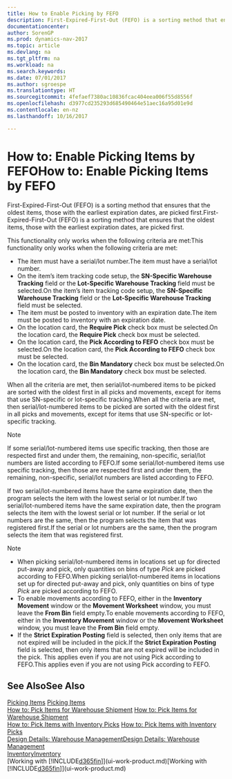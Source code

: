```yaml
---
title: How to Enable Picking by FEFO
description: First-Expired-First-Out (FEFO) is a sorting method that ensures that the oldest items, those with the earliest expiration dates, are picked first.
documentationcenter: 
author: SorenGP
ms.prod: dynamics-nav-2017
ms.topic: article
ms.devlang: na
ms.tgt_pltfrm: na
ms.workload: na
ms.search.keywords: 
ms.date: 07/01/2017
ms.author: sgroespe
ms.translationtype: HT
ms.sourcegitcommit: 4fefaef7380ac10836fcac404eea006f55d8556f
ms.openlocfilehash: d3977cd235293d685490464e51aec16a95d01e9d
ms.contentlocale: en-nz
ms.lasthandoff: 10/16/2017

---
```

# <a name="how-to-enable-picking-items-by-fefo"></a><span data-ttu-id="68fc4-103">How to: Enable Picking Items by FEFO</span><span class="sxs-lookup"><span data-stu-id="68fc4-103">How to: Enable Picking Items by FEFO</span></span>
<span data-ttu-id="68fc4-104">First-Expired-First-Out (FEFO) is a sorting method that ensures that the oldest items, those with the earliest expiration dates, are picked first.</span><span class="sxs-lookup"><span data-stu-id="68fc4-104">First-Expired-First-Out (FEFO) is a sorting method that ensures that the oldest items, those with the earliest expiration dates, are picked first.</span></span>  

 <span data-ttu-id="68fc4-105">This functionality only works when the following criteria are met:</span><span class="sxs-lookup"><span data-stu-id="68fc4-105">This functionality only works when the following criteria are met:</span></span>  

-   <span data-ttu-id="68fc4-106">The item must have a serial/lot number.</span><span class="sxs-lookup"><span data-stu-id="68fc4-106">The item must have a serial/lot number.</span></span>  
-   <span data-ttu-id="68fc4-107">On the item’s item tracking code setup, the **SN-Specific Warehouse Tracking** field or the **Lot-Specific Warehouse Tracking** field must be selected.</span><span class="sxs-lookup"><span data-stu-id="68fc4-107">On the item’s item tracking code setup, the **SN-Specific Warehouse Tracking** field or the **Lot-Specific Warehouse Tracking** field must be selected.</span></span>  
-   <span data-ttu-id="68fc4-108">The item must be posted to inventory with an expiration date.</span><span class="sxs-lookup"><span data-stu-id="68fc4-108">The item must be posted to inventory with an expiration date.</span></span>  
-   <span data-ttu-id="68fc4-109">On the location card, the **Require Pick** check box must be selected.</span><span class="sxs-lookup"><span data-stu-id="68fc4-109">On the location card, the **Require Pick** check box must be selected.</span></span>  
-   <span data-ttu-id="68fc4-110">On the location card, the **Pick According to FEFO** check box must be selected.</span><span class="sxs-lookup"><span data-stu-id="68fc4-110">On the location card, the **Pick According to FEFO** check box must be selected.</span></span>  
-   <span data-ttu-id="68fc4-111">On the location card, the **Bin Mandatory** check box must be selected.</span><span class="sxs-lookup"><span data-stu-id="68fc4-111">On the location card, the **Bin Mandatory** check box must be selected.</span></span>  

 <span data-ttu-id="68fc4-112">When all the criteria are met, then serial/lot-numbered items to be picked are sorted with the oldest first in all picks and movements, except for items that use SN-specific or lot-specific tracking.</span><span class="sxs-lookup"><span data-stu-id="68fc4-112">When all the criteria are met, then serial/lot-numbered items to be picked are sorted with the oldest first in all picks and movements, except for items that use SN-specific or lot-specific tracking.</span></span>  

> [!NOTE]  
>  <span data-ttu-id="68fc4-113">If some serial/lot-numbered items use specific tracking, then those are respected first and under them, the remaining, non-specific, serial/lot numbers are listed according to FEFO.</span><span class="sxs-lookup"><span data-stu-id="68fc4-113">If some serial/lot-numbered items use specific tracking, then those are respected first and under them, the remaining, non-specific, serial/lot numbers are listed according to FEFO.</span></span>  

 <span data-ttu-id="68fc4-114">If two serial/lot-numbered items have the same expiration date, then the program selects the item with the lowest serial or lot number.</span><span class="sxs-lookup"><span data-stu-id="68fc4-114">If two serial/lot-numbered items have the same expiration date, then the program selects the item with the lowest serial or lot number.</span></span> <span data-ttu-id="68fc4-115">If the serial or lot numbers are the same, then the program selects the item that was registered first.</span><span class="sxs-lookup"><span data-stu-id="68fc4-115">If the serial or lot numbers are the same, then the program selects the item that was registered first.</span></span>  

> [!NOTE]  
>  -   <span data-ttu-id="68fc4-116">When picking serial/lot-numbered items in locations set up for directed put-away and pick, only quantities on bins of type *Pick* are picked according to FEFO.</span><span class="sxs-lookup"><span data-stu-id="68fc4-116">When picking serial/lot-numbered items in locations set up for directed put-away and pick, only quantities on bins of type *Pick* are picked according to FEFO.</span></span>  
> -   <span data-ttu-id="68fc4-117">To enable movements according to FEFO, either in the **Inventory Movement** window or the **Movement Worksheet** window, you must leave the **From Bin** field empty.</span><span class="sxs-lookup"><span data-stu-id="68fc4-117">To enable movements according to FEFO, either in the **Inventory Movement** window or the **Movement Worksheet** window, you must leave the **From Bin** field empty.</span></span>  
> -   <span data-ttu-id="68fc4-118">If the **Strict Expiration Posting** field is selected, then only items that are not expired will be included in the pick.</span><span class="sxs-lookup"><span data-stu-id="68fc4-118">If the **Strict Expiration Posting** field is selected, then only items that are not expired will be included in the pick.</span></span> <span data-ttu-id="68fc4-119">This applies even if you are not using Pick according to FEFO.</span><span class="sxs-lookup"><span data-stu-id="68fc4-119">This applies even if you are not using Pick according to FEFO.</span></span>  

## <a name="see-also"></a><span data-ttu-id="68fc4-120">See Also</span><span class="sxs-lookup"><span data-stu-id="68fc4-120">See Also</span></span>  
<span data-ttu-id="68fc4-121">[Picking Items](warehouse-pick-items.md) </span><span class="sxs-lookup"><span data-stu-id="68fc4-121">[Picking Items](warehouse-pick-items.md) </span></span>  
<span data-ttu-id="68fc4-122">[How to: Pick Items for Warehouse Shipment](warehouse-how-to-pick-items-for-warehouse-shipment.md) </span><span class="sxs-lookup"><span data-stu-id="68fc4-122">[How to: Pick Items for Warehouse Shipment](warehouse-how-to-pick-items-for-warehouse-shipment.md) </span></span>  
<span data-ttu-id="68fc4-123">[How to: Pick Items with Inventory Picks](warehouse-how-to-pick-items-with-inventory-picks.md) </span><span class="sxs-lookup"><span data-stu-id="68fc4-123">[How to: Pick Items with Inventory Picks](warehouse-how-to-pick-items-with-inventory-picks.md) </span></span>  
[<span data-ttu-id="68fc4-124">Design Details: Warehouse Management</span><span class="sxs-lookup"><span data-stu-id="68fc4-124">Design Details: Warehouse Management</span></span>](design-details-warehouse-management.md)  
[<span data-ttu-id="68fc4-125">Inventory</span><span class="sxs-lookup"><span data-stu-id="68fc4-125">Inventory</span></span>](inventory-manage-inventory.md)  
<span data-ttu-id="68fc4-126">[Working with [!INCLUDE[d365fin](includes/d365fin_md.md)]](ui-work-product.md)</span><span class="sxs-lookup"><span data-stu-id="68fc4-126">[Working with [!INCLUDE[d365fin](includes/d365fin_md.md)]](ui-work-product.md)</span></span>

